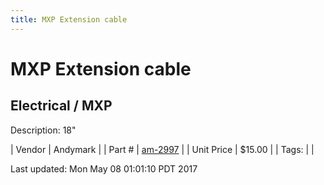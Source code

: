 ```yaml
---
title: MXP Extension cable
---
```


# MXP Extension cable
## Electrical / MXP
Description: 	18" 

| Vendor | Andymark | 
| Part # | [am-2997](http://www.andymark.com/product-p/am-2997.htm) | 
| Unit Price | $15.00 | 
| Tags: |  | 

Last updated: Mon May 08 01:01:10 PDT 2017